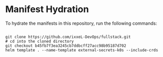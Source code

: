 
# Manifest Hydration

To hydrate the manifests in this repository, run the following commands:

```shell

git clone https://github.com/ixxeL-DevOps/fullstack.git
# cd into the cloned directory
git checkout b45fb7f3ea3245cb7ddbcff27acc98b95187d702
helm template . --name-template external-secrets-k0s --include-crds
```